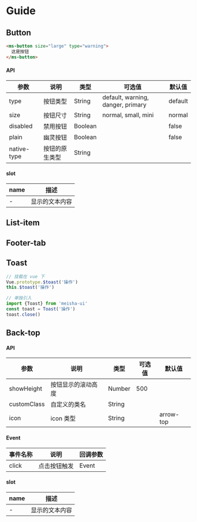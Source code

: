 # Guide

## Button

```html
<ms-button size="large" type="warning">
  这是按钮
</ms-button>
```

#### API

| 参数        | 说明           | 类型    | 可选值                            | 默认值  |
| ----------- | -------------- | ------- | --------------------------------- | ------- |
| type        | 按钮类型       | String  | default, warning, danger, primary | default |
| size        | 按钮尺寸       | String  | normal, small, mini               | normal  |
| disabled    | 禁用按钮       | Boolean |                                   | false   |
| plain       | 幽灵按钮       | Boolean |                                   | false   |
| native-type | 按钮的原生类型 | String  |                                   |         |

#### slot

| name | 描述           |
| ---- | -------------- |
| -    | 显示的文本内容 |

## List-item

## Footer-tab

## Toast
```js
// 挂载在 vue 下
Vue.prototype.$toast('操作')
this.$toast('操作')

// 单独引入
import {Toast} from 'meisha-ui'
const toast = Toast('操作')
toast.close()
```

## Back-top

#### API

| 参数        | 说明               | 类型   | 可选值 | 默认值    |
| ----------- | ------------------ | ------ | ------ | --------- |
| showHeight  | 按钮显示的滚动高度 | Number | 500    |
| customClass | 自定义的类名       | String |        |           |
| icon        | icon 类型          | String |        | arrow-top |

#### Event

| 事件名称 | 说明         | 回调参数 |
| -------- | ------------ | -------- |
| click    | 点击按钮触发 | Event    |

#### slot

| name | 描述           |
| ---- | -------------- |
| -    | 显示的文本内容 |
